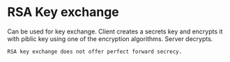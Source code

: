 # RSA Key exchange

Can be used for key exchange. Client creates a secrets key and encrypts it with piblic key using one of the encryption algorithms. Server decrypts. 

~~~admonish warning
RSA key exchange does not offer perfect forward secrecy.
~~~
